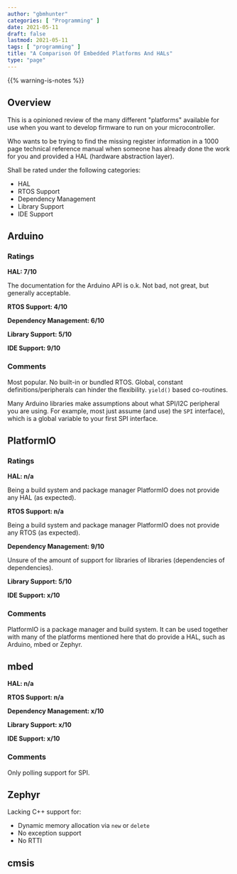 ```yaml
---
author: "gbmhunter"
categories: [ "Programming" ]
date: 2021-05-11
draft: false
lastmod: 2021-05-11
tags: [ "programming" ]
title: "A Comparison Of Embedded Platforms And HALs"
type: "page"
---
```


{{% warning-is-notes %}}

## Overview

This is a opinioned review of the many different "platforms" available for use when you want to develop firmware to run on your microcontroller.

Who wants to be trying to find the missing register information in a 1000 page technical reference manual when someone has already done the work for you and provided a HAL (hardware abstraction layer).

Shall be rated under the following categories:

- HAL
- RTOS Support
- Dependency Management
- Library Support
- IDE Support

## Arduino

### Ratings

**HAL: 7/10**

The documentation for the Arduino API is o.k. Not bad, not great, but generally acceptable.

**RTOS Support: 4/10**

**Dependency Management: 6/10**

**Library Support: 5/10**

**IDE Support: 9/10**

### Comments

Most popular.
No built-in or bundled RTOS.
Global, constant definitions/peripherals can hinder the flexibility. `yield()` based co-routines.

Many Arduino libraries make assumptions about what SPI/I2C peripheral you are using. For example, most just assume (and use) the `SPI` interface), which is a global variable to your first SPI interface.

## PlatformIO

### Ratings

**HAL: n/a**

Being a build system and package manager PlatformIO does not provide any HAL (as expected). 

**RTOS Support: n/a**

Being a build system and package manager PlatformIO does not provide any RTOS (as expected). 

**Dependency Management: 9/10**

Unsure of the amount of support for libraries of libraries (dependencies of dependencies).

**Library Support: 5/10**

**IDE Support: x/10**

### Comments

PlatformIO is a package manager and build system. It can be used together with many of the platforms mentioned here that do provide a HAL, such as Arduino, mbed or Zephyr.


## mbed

**HAL: n/a**

**RTOS Support: n/a**

**Dependency Management: x/10**

**Library Support: x/10**

**IDE Support: x/10**

### Comments

Only polling support for SPI.

## Zephyr

Lacking  C++ support for:

- Dynamic memory allocation via `new` or `delete`
- No exception support
- No RTTI

## cmsis
